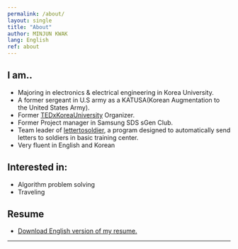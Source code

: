 ```yaml
---
permalink: /about/
layout: single
title: "About"
author: MINJUN KWAK
lang: English
ref: about
---
```


## I am..

- Majoring in electronics & electrical engineering in Korea University.
- A former sergeant in U.S army as a KATUSA(Korean Augmentation to the United States Army).
- Former [TEDxKoreaUniversity](https://www.ted.com/tedx/events?autocomplete_filter=TEDxKoreaUniversity&when=past) Organizer.
- Former Project manager in Samsung SDS sGen Club.
- Team leader of [lettertosoldier](https://minjunkwak.github.io/lettertosoldier/lettertosoldier-download/), a program designed to automatically send letters to soldiers in basic training center.
- Very fluent in English and Korean

## Interested in:

- Algorithm problem solving
- Traveling


## Resume
- <a href="/assets/Resume_English_MINJUN.KWAK_2017_LAC.docx">Download English version of my resume.</a>
---


